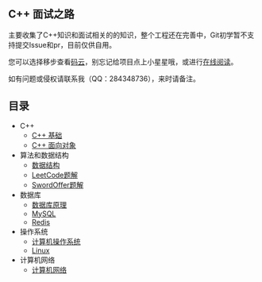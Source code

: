 ## C++ 面试之路

主要收集了C++知识和面试相关的的知识，整个工程还在完善中，Git初学暂不支持提交Issue和pr，目前仅供自用。

您可以选择移步查看[码云](https://gitee.com/sdfafadf/c_interview)，别忘记给项目点上小星星哦，或进行[在线阅读](https://sdfafadf.gitee.io/c_interview)。

如有问题或侵权请联系我（QQ：284348736），来时请备注。

## 目录 

- C++
  - [C++ 基础](/docs/network/network.md)
  - [C++ 面向对象]()
- 算法和数据结构
  - [数据结构]()
  - [LeetCode题解]()
  - [SwordOffer题解]()
- 数据库
  - [数据库原理]()
  - [MySQL]()
  - [Redis]()
- 操作系统
  - [计算机操作系统](/docs/operating-system/opreating-system.md)
  - [Linux](/docs/operating-system/linux.md)
- 计算机网络
  - [计算机网络]()

